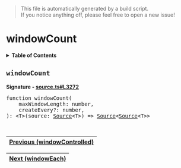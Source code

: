 > This file is automatically generated by a build script.<br>If you notice anything off, please feel free to open a new issue!

# windowCount

<details><summary><b>Table of Contents</b></summary>

1. [<code>windowCount</code>](#windowCount)</details>

## <a name="windowCount"></a><code>windowCount</code>

<b>Signature - [source.ts#L3272](..\/..\/packages\/core\/src\/source.ts#L3272)</b>

<pre>function windowCount(<br>    maxWindowLength: number,<br>    createEvery?: number,<br>): &lt;T&gt;(source: <a href="../03-api-source/00-Source.md#Source-Interface">Source</a>&lt;T&gt;) =&gt; <a href="../03-api-source/00-Source.md#Source-Interface">Source</a>&lt;<a href="../03-api-source/00-Source.md#Source-Interface">Source</a>&lt;T&gt;&gt;</pre><br>

| [Previous \(windowControlled\)](098-windowControlled.md#readme) |
| --- |

<div align="right">

| [Next \(windowEach\)](100-windowEach.md#readme) |
| --- |
</div>
